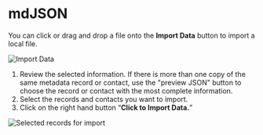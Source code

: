 # mdJSON

You can click or drag and drop a file onto the **Import Data** button to import a local file.

![Import Data](../../.gitbook/assets/image%20%281%29.png)

1. Review the selected information. If there is more than one copy of the same metadata record or contact, use the "preview JSON" button to choose the record or contact with the most complete information.
2. Select the records and contacts you want to import.
3. Click on the right hand button “**Click to Import Data.**”

![Selected records for import](../../.gitbook/assets/image%20%284%29.png)


